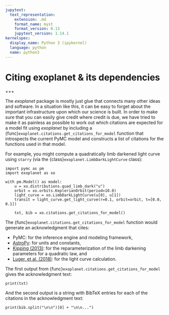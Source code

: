 ```yaml
---
jupytext:
  text_representation:
    extension: .md
    format_name: myst
    format_version: 0.13
    jupytext_version: 1.14.1
kernelspec:
  display_name: Python 3 (ipykernel)
  language: python
  name: python3
---
```


# Citing exoplanet & its dependencies

+++

The _exoplanet_ package is mostly just glue that connects many other ideas and software.
In a situation like this, it can be easy to forget about the important infrastructure upon which our science is built.
In order to make sure that you can easily give credit where credit is due, we have tried to make it as painless as possible to work out which citations are expected for a model fit using _exoplanet_ by including a {func}`exoplanet.citations.get_citations_for_model` function that introspects the current PyMC model and constructs a list of citations for the functions used in that model.

For example, you might compute a quadratically limb darkened light curve using `starry` (via the {class}`exoplanet.LimbDarkLightCurve` class):

```{code-cell}
import pymc as pm
import exoplanet as xo

with pm.Model() as model:
    u = xo.distributions.quad_limb_dark("u")
    orbit = xo.orbits.KeplerianOrbit(period=10.0)
    light_curve = xo.LimbDarkLightCurve(u[0], u[1])
    transit = light_curve.get_light_curve(r=0.1, orbit=orbit, t=[0.0, 0.1])

    txt, bib = xo.citations.get_citations_for_model()
```

The {func}`exoplanet.citations.get_citations_for_model` function would generate an acknowledgment that cites:

- PyMC: for the inference engine and modeling framework,
- [AstroPy](http://www.astropy.org/acknowledging.html): for units and constants,
- [Kipping (2013)](https://arxiv.org/abs/1308.0009): for the reparameterization of the limb darkening parameters for a quadratic law, and
- [Luger, et al. (2018)](https://arxiv.org/abs/1810.06559): for the light curve calculation.

The first output from {func}`exoplanet.citations.get_citations_for_model` gives the acknowledgment text:

```{code-cell}
print(txt)
```

And the second output is a string with BibTeX entries for each of the citations in the acknowledgment text:

```{code-cell}
print(bib.split("\n\n")[0] + "\n\n...")
```

```{code-cell}

```
